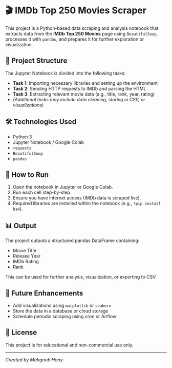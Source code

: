# 🎬 IMDb Top 250 Movies Scraper

This project is a Python-based data scraping and analysis notebook that extracts data from the **IMDb Top 250 Movies** page using `BeautifulSoup`, processes it with `pandas`, and prepares it for further exploration or visualization.

## 📌 Project Structure

The Jupyter Notebook is divided into the following tasks:

- **Task 1**: Importing necessary libraries and setting up the environment
- **Task 2**: Sending HTTP requests to IMDb and parsing the HTML
- **Task 3**: Extracting relevant movie data (e.g., title, rank, year, rating)
- *(Additional tasks may include data cleaning, storing in CSV, or visualizations)*

## 🛠️ Technologies Used

- Python 3
- Jupyter Notebook / Google Colab
- `requests`
- `BeautifulSoup`
- `pandas`

## 📂 How to Run

1. Open the notebook in Jupyter or Google Colab.
2. Run each cell step-by-step.
3. Ensure you have internet access (IMDb data is scraped live).
4. Required libraries are installed within the notebook (e.g., `!pip install bs4`).

## 📊 Output

The project outputs a structured pandas DataFrame containing:

- Movie Title
- Release Year
- IMDb Rating
- Rank

This can be used for further analysis, visualization, or exporting to CSV.

## 🚀 Future Enhancements

- Add visualizations using `matplotlib` or `seaborn`
- Store the data in a database or cloud storage
- Schedule periodic scraping using cron or Airflow

## 📄 License

This project is for educational and non-commercial use only.

---

*Created by Mahgoub Hany.*
